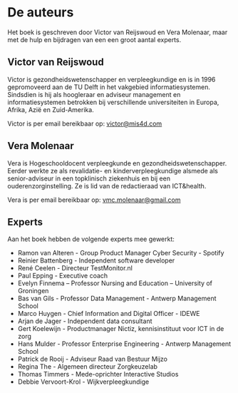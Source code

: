 # De auteurs 
Het boek is geschreven door Victor van Reijswoud en Vera Molenaar, maar met de hulp en bijdragen van een een groot aantal experts. 

## Victor van Reijswoud 
Victor is gezondheidswetenschapper en verpleegkundige en is in 1996 gepromoveerd aan de TU
Delft in het vakgebied informatiesystemen. Sindsdien is hij als hoogleraar en adviseur management en informatiesystemen betrokken bij verschillende universiteiten in Europa, Afrika, Azië en Zuid-Amerika.

Victor is per email bereikbaar op: victor@mis4d.com

## Vera Molenaar 
Vera is Hogeschooldocent verpleegkunde en gezondheidswetenschapper. Eerder werkte ze als
revalidatie- en kinderverpleegkundige alsmede als senior-adviseur in een topklinisch ziekenhuis en bij een ouderenzorginstelling. Ze is lid van de redactieraad van ICT&health.

Vera is per email bereikbaar op: vmc.molenaar@gmail.com

## Experts


Aan het boek hebben de volgende experts mee gewerkt: 
- Ramon van Alteren - Group Product Manager Cyber Security - Spotify
- Reinier Battenberg - Independent software developer 
- René Ceelen - Directeur TestMonitor.nl
- Paul Epping - Executive coach
- Evelyn Finnema – Professor Nursing and Education – University of Groningen
- Bas van Gils - Professor Data Management - Antwerp Management School 
- Marco Huygen - Chief Information and Digital Officer - IDEWE
- Arjan de Jager - Independent data consultant 
- Gert Koelewijn - Productmanager Nictiz, kennisinstituut voor ICT in de zorg
- Hans Mulder - Professor Enterprise Engineering - Antwerp Management School
- Patrick de Rooij - Adviseur Raad van Bestuur Mijzo
- Regina The - Algemeen directeur Zorgkeuzelab
- Thomas Timmers - Mede-oprichter Interactive Studios
- Debbie Vervoort-Krol - Wijkverpleegkundige
